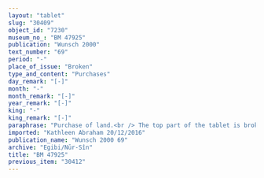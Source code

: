 ```yaml
---
layout: "tablet"
slug: "30409"
object_id: "7230"
museum_no_: "BM 47925"
publication: "Wunsch 2000"
text_number: "69"
period: "-"
place_of_issue: "Broken"
type_and_content: "Purchases"
day_remark: "[-]"
month: "-"
month_remark: "[-]"
year_remark: "[-]"
king: "-"
king_remark: "[-]"
paraphrase: "Purchase of land.<br /> The top part of the tablet is broken, thus most of the details on the type, location and topographical features of the land are lost. From what is extant, one infers that the purchased land was divided into smaller measured areas. One of the sides of the first measured area borders on (the property of) <strong>A</strong>, the buyer, and another one on the second area listed in the text. More data are available for the second measured area (<em>mi&scaron;ihtu</em>), which is the <em>a&scaron;kuttu </em>within the field (<em>libbi eqli</em>): its lower side in the East borders again on (the property of) <strong>A</strong>; the upper front in the North is adjacent to the area previously described and to (the land which belongs to) <strong>C</strong>, its lower front in the East is near to the &hellip; ditch (<em>harru</em>). In total, x+4 1/3 GAR (x+32,5 m<sup>2</sup>) of land including 1 B&Aacute;N 2/3 (750 m<sup>2</sup>) of a kind of land whose details are unknown. [&hellip;]+ 2/3 cubits (x+0,3 m) [&hellip;] <strong>A</strong> has purchased this land from the two brothers <strong>B<sub>1</sub> </strong>and <strong>B<sub>2</sub></strong>: he has given them the silver corresponding to the total price plus another sum as additional payment, but the exact amount which he paid is lost because of the damaged condition of the tablet.<br /> <strong>B<sub>1</sub> </strong>and <strong>B<sub>2</sub></strong> acknowledge that they have received (<em>mahāru</em>) the amount of silver corresponding to the entire purchase price of their field, and they are satisfied (<em>apālu, </em>G Stat). The usual closing formula which safeguarded against future complaints appears here in a shorter version: members and descendants of the families are in fact not mentioned. The clause, then, synthetically establishes that the two parties have no legal claims (<em>rugumm&ucirc;</em>), they will not come back on this issue and they will not suit each other. Any future claimant (<em>pāqirānu</em>) will have to repay twelvefold the silver he received.The names of the witnesses and of the scribe are lost.<br /> &nbsp;<br /> <strong>A</strong> = Itti-Marduk-balāṭu/Nab&ucirc;-ahhē-iddin//Egibi; <strong>B<sub>1</sub></strong> = Arad-Gula; <strong>B<sub>2</sub></strong> = [the name is broken off]; <strong>C</strong> = Nab&ucirc;-uṣur&scaron;u/&hellip;"
imported: "Kathleen Abraham 20/12/2016"
publication_name: "Wunsch 2000 69"
archive: "Egibi/Nūr-Sîn"
title: "BM 47925"
previous_item: "30412"
---
```

